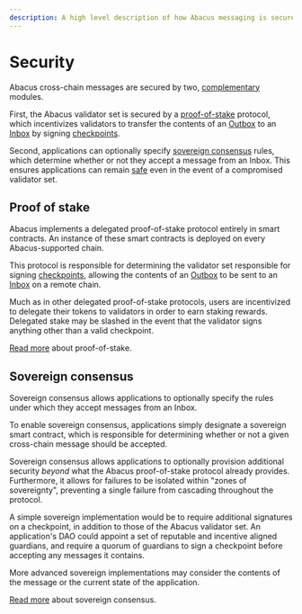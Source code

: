 ```yaml
---
description: A high level description of how Abacus messaging is secured
---
```


# Security

Abacus cross-chain messages are secured by two, [complementary](https://en.wikipedia.org/wiki/Swiss\_cheese\_model) modules.

First, the Abacus validator set is secured by a [proof-of-stake](proof-of-stake.md) protocol, which incentivizes validators to transfer the contents of an [Outbox](../messaging/outbox.md) to an [Inbox](../messaging/inbox.md) by signing [checkpoints](../messaging/#checkpoints).

Second, applications can optionally specify [sovereign consensus](sovereign-consensus.md) rules, which determine whether or not they accept a message from an Inbox. This ensures applications can remain [safe](https://en.wikipedia.org/wiki/Safety\_property) even in the event of a compromised validator set.

## Proof of stake

Abacus implements a delegated proof-of-stake protocol entirely in smart contracts. An instance of these smart contracts is deployed on every Abacus-supported chain.

This protocol is responsible for determining the validator set responsible for signing [checkpoints](../messaging/#checkpoints), allowing the contents of an [Outbox](../messaging/outbox.md) to be sent to an [Inbox](../messaging/inbox.md) on a remote chain.

Much as in other delegated proof-of-stake protocols, users are incentivized to delegate their tokens to validators in order to earn staking rewards. Delegated stake may be slashed in the event that the validator signs anything other than a valid checkpoint.

[Read more](proof-of-stake.md) about proof-of-stake.&#x20;

## Sovereign consensus

Sovereign consensus allows applications to optionally specify the rules under which they accept messages from an Inbox.

To enable sovereign consensus, applications simply designate a sovereign smart contract, which is responsible for determining whether or not a given cross-chain message should be accepted.

Sovereign consensus allows applications to optionally provision additional security _beyond_ what the Abacus proof-of-stake protocol already provides. Furthermore, it allows for failures to be isolated within "zones of sovereignty", preventing a single failure from cascading throughout the protocol.

A simple sovereign implementation would be to require additional signatures on a checkpoint, in addition to those of the Abacus validator set. An application's DAO could appoint a set of reputable and incentive aligned guardians, and require a quorum of guardians to sign a checkpoint before accepting any messages it contains.

More advanced sovereign implementations may consider the contents of the message or the current state of the application.

[Read more](sovereign-consensus.md) about sovereign consensus.
